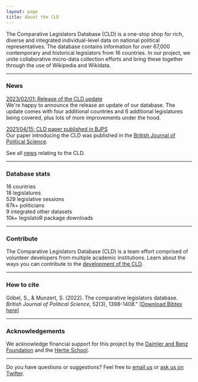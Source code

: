 ```yaml
---
layout: page
title: About the CLD
---
```


<p class="message">
The Comparative Legislators Database (CLD) is a one-stop shop for rich, diverse and integrated individual-level data on national political representatives. The database contains information for over 67,000 contemporary and historical legislators from 16 countries. In our project, we unite collaborative micro-data collection efforts and bring these together through the use of Wikipedia and Wikidata.
</p>

---

<h3 class="legislator-blue">News</h3>

<a class="updates" href="{{ site.baseurl }}/blog/2023/01/02/version-release">2023/02/01: Release of the CLD update</a><br>We're happy to announce the release an update of our database. The update comes with four additional countries and 6 additional legislatures being covered, plus lots of more improvements under the hood.

<a class="updates" href="{{ site.baseurl }}/blog/2021/04/15/cld-bjps">2021/04/15: CLD paper published in BJPS</a><br>Our paper introducing the CLD was published in the <a href="https://www.cambridge.org/core/journals/british-journal-of-political-science/article/comparative-legislators-database/D28BB58A8B2C08C8593DB741F42C18B2">British Journal of Political Science</a>.

See all <a href="{{ site.baseurl }}/blog/">news</a> relating to the CLD.

---

<h3 class="legislator-blue">Database stats</h3>

<div class="row">
<div class="col-md-4">
<span class="database-stats">16</span> countries<br>
<span class="database-stats">18</span> legislatures<br>
<span class="database-stats">529</span> legislative sessions<br>
</div>
<div class="col-md-4">
<span class="database-stats">67k+</span> politicians<br>
<span class="database-stats">9</span> integrated other datasets<br>
</div>
<div class="col-md-4">
<span class="database-stats">10k+</span> legislatoR package downloads<br>
</div>
</div>

---

<h3 class="legislator-blue">Contribute</h3>

The Comparative Legislators Database (CLD) is a team effort comprised of volunteer developers from multiple academic institutions. Learn about the ways you can contribute to the <a class="updates" href="{{ site.baseurl }}/contribute/">development of the CLD</a>.

---

<h3 class="legislator-blue">How to cite</h3>

Göbel, S., & Munzert, S. (2022). The comparative legislators database. *British Journal of Political Science*, 52(3), 1398-1408." <a class="updates" href="{{ site.baseurl }}/assets/goebel-munzert-2022-cld-bjps.bib" download="">[Download Bibtex here]</a>

---

<h3 class="legislator-blue">Acknowledgements</h3>

We acknowledge financial support for this project by the <a class="updates" href="https://www.daimler-benz-stiftung.de/" target="_blank">Daimler and Benz Foundation</a> and the <a class="updates" href="https://www.hertie-school.org/" target="_blank">Hertie School</a>.


---

Do you have questions or suggestions? Feel free to [email us](#) or [ask us on Twitter](https://twitter.com/complegdatabase).
